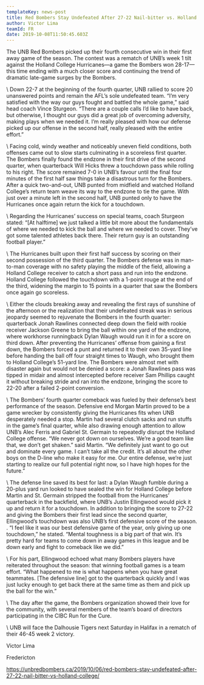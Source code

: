 ```yaml
---
templateKey: news-post
title: Red Bombers Stay Undefeated After 27-22 Nail-bitter vs. Holland College
author: Victor Lima
teamId: FR
date: 2019-10-08T11:50:45.603Z
---
```

  The UNB Red Bombers picked up their fourth consecutive win in their first away game of the season.  The contest was a rematch of UNB’s week 1 tilt against the Holland College Hurricanes—a game the Bombers won 28-17—this time ending with a much closer score and continuing the trend of dramatic late-game surges by the Bombers.  



\    Down 22-7 at the beginning of the fourth quarter, UNB rallied to score 20 unanswered points and remain the AFL’s sole undefeated team.  “I’m very satisfied with the way our guys fought and battled the whole game,” said head coach Vince Sturgeon. “There are a couple calls I’d like to have back, but otherwise, I thought our guys did a great job of overcoming adversity, making plays when we needed it.  I’m really pleased with how our defense picked up our offense in the second half, really pleased with the entire effort.”



\    Facing cold, windy weather and noticeably uneven field conditions, both offenses came out to slow starts culminating in a scoreless first quarter.  The Bombers finally found the endzone in their first drive of the second quarter, when quarterback Will Hicks threw a touchdown pass while rolling to his right.  The score remained 7-0 in UNB’s favour until the final four minutes of the first half saw things take a disastrous turn for the Bombers. After a quick two-and-out, UNB punted from midfield and watched Holland College’s return team weave its way to the endzone to tie the game.  With just over a minute left in the second half, UNB punted only to have the Hurricanes once again return the kick for a touchdown.  



\    Regarding the Hurricanes’ success on special teams, coach Sturgeon stated: “\[At halftime] we just talked a little bit more about the fundamentals of where we needed to kick the ball and where we needed to cover.  They’ve got some talented athletes back there. Their return guy is an outstanding football player.”



\    The Hurricanes built upon their first half success by scoring on their second possession of the third quarter.  The Bombers defense was in man-to-man coverage with no safety playing the middle of the field, allowing a Holland College receiver to catch a short pass and run into the endzone.  Holland College followed the touchdown with a 1-point rouge at the end of the third, widening the margin to 15 points in a quarter that saw the Bombers once again go scoreless.  



\    Either the clouds breaking away and revealing the first rays of sunshine of the afternoon or the realization that their undefeated streak was in serious jeopardy seemed to rejuvenate the Bombers in the fourth quarter: quarterback Jonah Rawlines connected deep down the field with rookie receiver Jackson Greene to bring the ball within one yard of the endzone, where workhorse runningback Dylan Waugh would run it in for a score on third down.  After preventing the Hurricanes’ offense from gaining a first down, the Bombers forced a punt and returned it to their own 35-yard line before handing the ball off four straight times to Waugh, who brought them to Holland College’s 51-yard line. The Bombers were almost met with disaster again but would not be denied a score: a Jonah Rawlines pass was tipped in midair and almost intercepted before receiver Sam Phillips caught it without breaking stride and ran into the endzone, bringing the score to 22-20 after a failed 2-point conversion. 



\    The Bombers’ fourth quarter comeback was fueled by their defense’s best performance of the season.  Defensive end Morgan Martin proved to be a game wrecker by consistently giving the Hurricanes fits when UNB desperately needed a stop.  Martin had several clutch sacks and run stuffs in the game’s final quarter, while also drawing enough attention to allow UNB’s Alec Ferris and Gabriel St. Germain to repeatedly disrupt the Holland College offense.  “We never got down on ourselves. We’re a good team like that, we don’t get shaken.” said Martin. “We definitely just want to go out and dominate every game. I can’t take all the credit. It’s all about the other boys on the D-line who make it easy for me.  Our entire defense, we’re just starting to realize our full potential right now, so I have high hopes for the future.”



\    The defense line saved its best for last: a Dylan Waugh fumble during a 20-plus yard run looked to have sealed the win for Holland College before Martin and St. Germain stripped the football from the Hurricanes’ quarterback in the backfield, where UNB’s Justin Ellingwood would pick it up and return it for a touchdown.  In addition to bringing the score to 27-22 and giving the Bombers their first lead since the second quarter, Ellingwood’s touchdown was also UNB’s first defensive score of the season. . “I feel like it was our best defensive game of the year, only giving up one touchdown,” he stated. “Mental toughness is a big part of that win.  It’s pretty hard for teams to come down in away games in this league and be down early and fight to comeback like we did.”  



\    For his part, Ellingwood echoed what many Bombers players have reiterated throughout the season: that winning football games is a team effort.  “What happened to me is what happens when you have great teammates. \[The defensive line] got to the quarterback quickly and I was just lucky enough to get back there at the same time as them and pick up the ball for the win.”



\    The day after the game, the Bombers organization showed their love for the community, with several members of the team’s board of directors participating in the CIBC Run for the Cure.  



\    UNB will face the Dalhousie Tigers next Saturday in Halifax in a rematch of their 46-45 week 2 victory. 



 



Victor Lima 



Fredericton  



https://unbredbombers.ca/2019/10/06/red-bombers-stay-undefeated-after-27-22-nail-bitter-vs-holland-college/
